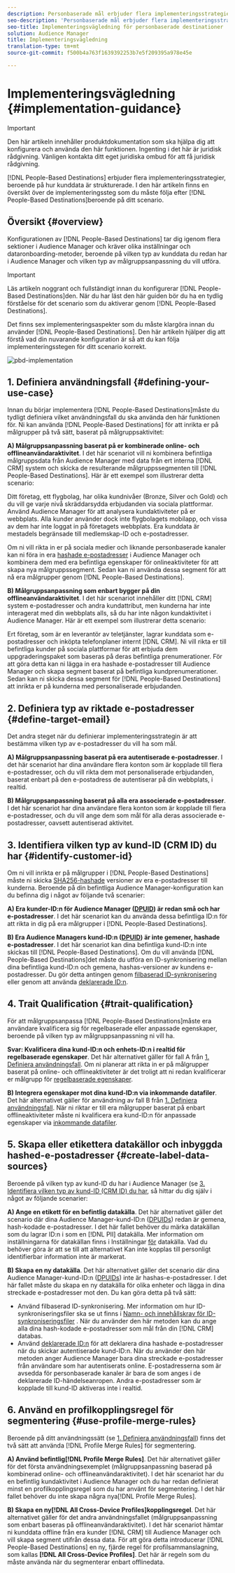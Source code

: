 ```yaml
---
description: Personbaserade mål erbjuder flera implementeringsstrategier, beroende på hur kunddata är strukturerade. I den här artikeln finns en översikt över de implementeringssteg som du måste följa för personbaserade mål, beroende på ditt scenario.
seo-description: 'Personbaserade mål erbjuder flera implementeringsstrategier, beroende på hur kunddata är strukturerade. I den här artikeln finns en översikt över de implementeringssteg som du måste följa för personbaserade mål, beroende på ditt scenario.  '
seo-title: Implementeringsvägledning för personbaserade destinationer
solution: Audience Manager
title: Implementeringsvägledning
translation-type: tm+mt
source-git-commit: f500b4a763f1639392253b7e5f209395a978e45e

---
```



# Implementeringsvägledning {#implementation-guidance}

>[!IMPORTANT]
>Den här artikeln innehåller produktdokumentation som ska hjälpa dig att konfigurera och använda den här funktionen. Ingenting i det här är juridisk rådgivning. Vänligen kontakta ditt eget juridiska ombud för att få juridisk rådgivning.

[!DNL People-Based Destinations] erbjuder flera implementeringsstrategier, beroende på hur kunddata är strukturerade. I den här artikeln finns en översikt över de implementeringssteg som du måste följa efter [!DNL People-Based Destinations]beroende på ditt scenario.

## Översikt {#overview}

Konfigurationen av [!DNL People-Based Destinations] tar dig igenom flera sektioner i Audience Manager och kräver olika inställningar och dataronboarding-metoder, beroende på vilken typ av kunddata du redan har i Audience Manager och vilken typ av målgruppsanpassning du vill utföra.

>[!IMPORTANT]
> Läs artikeln noggrant och fullständigt innan du konfigurerar [!DNL People-Based Destinations]den. När du har läst den här guiden bör du ha en tydlig förståelse för det scenario som du aktiverar genom [!DNL People-Based Destinations].

Det finns sex implementeringsaspekter som du måste klargöra innan du använder [!DNL People-Based Destinations]. Den här artikeln hjälper dig att förstå vad din nuvarande konfiguration är så att du kan följa implementeringsstegen för ditt scenario korrekt.

![pbd-implementation](assets/pbd-implementation.png)

## 1. Definiera användningsfall {#defining-your-use-case}

Innan du börjar implementera [!DNL People-Based Destinations]måste du tydligt definiera vilket användningsfall du ska använda den här funktionen för. Ni kan använda [!DNL People-Based Destinations] för att inrikta er på målgrupper på två sätt, baserat på målgruppsaktivitet:

**A) Målgruppsanpassning baserat på er kombinerade online- och offlineanvändaraktivitet**. I det här scenariot vill ni kombinera befintliga målgruppsdata från Audience Manager med data från ert interna [!DNL CRM] system och skicka de resulterande målgruppssegmenten till [!DNL People-Based Destinations]. Här är ett exempel som illustrerar detta scenario:

Ditt företag, ett flygbolag, har olika kundnivåer (Bronze, Silver och Gold) och du vill ge varje nivå skräddarsydda erbjudanden via sociala plattformar. Använd Audience Manager för att analysera kundaktiviteter på er webbplats. Alla kunder använder dock inte flygbolagets mobilapp, och vissa av dem har inte loggat in på företagets webbplats. Era kunddata är mestadels begränsade till medlemskap-ID och e-postadresser.

Om ni vill rikta in er på sociala medier och liknande personbaserade kanaler kan ni föra in era [hashade e-postadresser](people-based-destinations-prerequisites.md) i Audience Manager och kombinera dem med era befintliga egenskaper för onlineaktiviteter för att skapa nya målgruppssegment. Sedan kan ni använda dessa segment för att nå era målgrupper genom [!DNL People-Based Destinations].

**B) Målgruppsanpassning som enbart bygger på din offlineanvändaraktivitet**. I det här scenariot innehåller ditt [!DNL CRM] system e-postadresser och andra kundattribut, men kunderna har inte interagerat med din webbplats alls, så du har inte någon kundaktivitet i Audience Manager. Här är ett exempel som illustrerar detta scenario:

Ert företag, som är en leverantör av teletjänster, lagrar kunddata som e-postadresser och inköpta telefonplaner internt [!DNL CRM]. Ni vill rikta er till befintliga kunder på sociala plattformar för att erbjuda dem uppgraderingspaket som baseras på deras befintliga prenumerationer. För att göra detta kan ni lägga in era hashade e-postadresser till Audience Manager och skapa segment baserat på befintliga kundprenumerationer. Sedan kan ni skicka dessa segment för [!DNL People-Based Destinations] att inrikta er på kunderna med personaliserade erbjudanden.

## 2. Definiera typ av riktade e-postadresser {#define-target-email}

Det andra steget när du definierar implementeringsstrategin är att bestämma vilken typ av e-postadresser du vill ha som mål.

**A) Målgruppsanpassning baserat på era autentiserade e-postadresser**. I det här scenariot har dina användare flera konton som är kopplade till flera e-postadresser, och du vill rikta dem mot personaliserade erbjudanden, baserat enbart på den e-postadress de autentiserar på din webbplats, i realtid.

**B) Målgruppsanpassning baserat på alla era associerade e-postadresser**. I det här scenariot har dina användare flera konton som är kopplade till flera e-postadresser, och du vill ange dem som mål för alla deras associerade e-postadresser, oavsett autentiserad aktivitet.

## 3. Identifiera vilken typ av kund-ID (CRM ID) du har {#identify-customer-id}

Om ni vill inrikta er på målgrupper i [!DNL People-Based Destinations] måste ni skicka [SHA256-hashade](people-based-destinations-prerequisites.md) versioner av era e-postadresser till kunderna. Beroende på din befintliga Audience Manager-konfiguration kan du befinna dig i något av följande två scenarier:

**A) Era kunder-ID:n för Audience Manager ([DPUID](../../reference/ids-in-aam.md)) är redan små och har e-postadresser**. I det här scenariot kan du använda dessa befintliga ID:n för att rikta in dig på era målgrupper i [!DNL People-Based Destinations].

**B) Era Audience Managers kund-ID:n ([DPUID](../../reference/ids-in-aam.md)) är inte gemener, hashade e-postadresser**. I det här scenariot kan dina befintliga kund-ID:n inte skickas till [!DNL People-Based Destinations]. Om du vill använda [!DNL People-Based Destinations]det måste du utföra en ID-synkronisering mellan dina befintliga kund-ID:n och gemena, hashas-versioner av kundens e-postadresser. Du gör detta antingen genom [filbaserad ID-synkronisering](../../integration/sending-audience-data/batch-data-transfer-explained/id-sync-file-based.md) eller genom att använda [deklarerade ID:n](../declared-ids.md).

## 4. Trait Qualification {#trait-qualification}

För att målgruppsanpassa [!DNL People-Based Destinations]måste era användare kvalificera sig för regelbaserade eller anpassade egenskaper, beroende på vilken typ av målgruppsanpassning ni vill ha.

**Svar: Kvalificera dina kund-ID:n och enhets-ID:n i realtid för regelbaserade egenskaper**. Det här alternativet gäller för fall A från [1. Definiera användningsfall](people-based-destinations-workflow.md#defining-your-use-case). Om ni planerar att rikta in er på målgrupper baserat på online- och offlineaktiviteter är det troligt att ni redan kvalificerar er målgrupp för [regelbaserade egenskaper](../traits/trait-qualification-reference.md).

**B) Integrera egenskaper mot dina kund-ID:n via inkommande datafiler**. Det här alternativet gäller för användning av fall B från [1. Definiera användningsfall](people-based-destinations-workflow.md#defining-your-use-case). När ni riktar er till era målgrupper baserat på enbart offlineaktiviteter måste ni kvalificera era kund-ID:n för anpassade egenskaper via [inkommande datafiler](../../integration/sending-audience-data/batch-data-transfer-explained/inbound-file-contents.md).

## 5. Skapa eller etikettera datakällor och inbyggda hashed-e-postadresser {#create-label-data-sources}

Beroende på vilken typ av kund-ID du har i Audience Manager (se [3. Identifiera vilken typ av kund-ID (CRM ID) du har](people-based-destinations-workflow.md#identify-customer-id), så hittar du dig själv i något av följande scenarier:

**A) Ange en etikett för en befintlig datakälla**. Det här alternativet gäller det scenario där dina Audience Manager-kund-ID:n ([DPUIDs](../../reference/ids-in-aam.md)) redan är gemena, hash-kodade e-postadresser. I det här fallet behöver du märka datakällan som du lagrar ID:n i som en [!DNL PII] datakälla. Mer information om inställningarna för datakällan finns i Inställningar [för](../datasources-list-and-settings.md) datakälla. Vad du behöver göra är att se till att alternativet Kan inte kopplas till personligt identifierbar information inte är markerat.

**B) Skapa en ny datakälla**. Det här alternativet gäller det scenario där dina Audience Manager-kund-ID:n ([DPUIDs](../../reference/ids-in-aam.md)) inte är hashas-e-postadresser. I det här fallet måste du skapa en ny datakälla för olika enheter och lägga in dina streckade e-postadresser mot den. Du kan göra detta på två sätt:

* Använd filbaserad ID-synkronisering. Mer information om hur ID-synkroniseringsfiler ska se ut finns i [Namn- och innehållskrav för ID-synkroniseringsfiler](../../integration/sending-audience-data/batch-data-transfer-explained/id-sync-file-based.md) . När du använder den här metoden kan du ange alla dina hash-kodade e-postadresser som mål från din [!DNL CRM] databas.
* Använd [deklarerade ID:n](../declared-ids.md) för att deklarera dina hashade e-postadresser när du skickar autentiserade kund-ID:n. När du använder den här metoden anger Audience Manager bara dina streckade e-postadresser från användare som har autentiserats online. E-postadresserna som är avsedda för personbaserade kanaler är bara de som anges i de deklarerade ID-händelseanropen. Andra e-postadresser som är kopplade till kund-ID aktiveras inte i realtid.

## 6. Använd en profilkopplingsregel för segmentering {#use-profile-merge-rules}

Beroende på ditt användningssätt (se [1. Definiera användningsfall](people-based-destinations-workflow.md#defining-your-use-case)) finns det två sätt att använda [!DNL Profile Merge Rules] för segmentering.

**A) Använd befintlig[!DNL Profile Merge Rules]**. Det här alternativet gäller för det första användningsexemplet (målgruppsanpassning baserad på kombinerad online- och offlineanvändaraktivitet). I det här scenariot har du en befintlig kundaktivitet i Audience Manager och du har redan definierat minst en profilkopplingsregel som du har använt för segmentering. I det här fallet behöver du inte skapa några nya[!DNL Profile Merge Rules].

**B) Skapa en ny[!DNL All Cross-Device Profiles]kopplingsregel**. Det här alternativet gäller för det andra användningsfallet (målgruppsanpassning som enbart baseras på offlineanvändaraktivitet). I det här scenariot hämtar ni kunddata offline från era kunder [!DNL CRM] till Audience Manager och vill skapa segment utifrån dessa data. För att göra detta introducerar [!DNL People-Based Destinations] en ny, fjärde regel för profilsammanslagning, som kallas **[!DNL All Cross-Device Profiles]**. Det här är regeln som du måste använda när du segmenterar enbart offlinedata.
